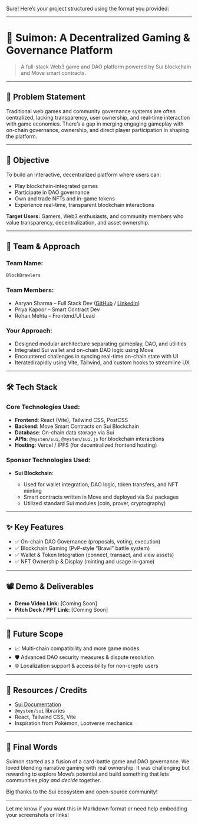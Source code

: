 Sure! Here’s your project structured using the format you provided:

---

# 🚀 Suimon: A Decentralized Gaming & Governance Platform

> A full-stack Web3 game and DAO platform powered by Sui blockchain and Move smart contracts.

---

## 📌 Problem Statement

Traditional web games and community governance systems are often centralized, lacking transparency, user ownership, and real-time interaction with game economies. There’s a gap in merging engaging gameplay with on-chain governance, ownership, and direct player participation in shaping the platform.

---

## 🎯 Objective

To build an interactive, decentralized platform where users can:

* Play blockchain-integrated games
* Participate in DAO governance
* Own and trade NFTs and in-game tokens
* Experience real-time, transparent blockchain interactions

**Target Users:**
Gamers, Web3 enthusiasts, and community members who value transparency, decentralization, and asset ownership.

---

## 🧠 Team & Approach

### Team Name:

`BlockBrawlers`

### Team Members:

* Aaryan Sharma – Full Stack Dev ([GitHub](#) / [LinkedIn](#))
* Priya Kapoor – Smart Contract Dev
* Rohan Mehta – Frontend/UI Lead

### Your Approach:

* Designed modular architecture separating gameplay, DAO, and utilities
* Integrated Sui wallet and on-chain DAO logic using Move
* Encountered challenges in syncing real-time on-chain state with UI
* Iterated rapidly using Vite, Tailwind, and custom hooks to streamline UX

---

## 🛠️ Tech Stack

### Core Technologies Used:

* **Frontend**: React (Vite), Tailwind CSS, PostCSS
* **Backend**: Move Smart Contracts on Sui Blockchain
* **Database**: On-chain data storage via Sui
* **APIs**: `@mysten/sui`, `@mysten/sui.js` for blockchain interactions
* **Hosting**: Vercel / IPFS (for decentralized frontend hosting)

### Sponsor Technologies Used:

* **Sui Blockchain**:

  * Used for wallet integration, DAO logic, token transfers, and NFT minting
  * Smart contracts written in Move and deployed via Sui packages
  * Utilized standard Sui modules (coin, prover, cryptography)

---

## ✨ Key Features

* ✅ On-chain DAO Governance (proposals, voting, execution)
* ✅ Blockchain Gaming (PvP-style “Brawl” battle system)
* ✅ Wallet & Token Integration (connect, transact, and view assets)
* ✅ NFT Ownership & Display (minting and usage in-game)

---

## 📽️ Demo & Deliverables

* **Demo Video Link:** \[Coming Soon]
* **Pitch Deck / PPT Link:** \[Coming Soon]

---

## 🧬 Future Scope

* 📈 Multi-chain compatibility and more game modes
* 🛡️ Advanced DAO security measures & dispute resolution
* 🌐 Localization support & accessibility for non-crypto users

---

## 📎 Resources / Credits

* [Sui Documentation](https://docs.sui.io/)
* `@mysten/sui` libraries
* React, Tailwind CSS, Vite
* Inspiration from Pokémon, Lootverse mechanics

---

## 🏁 Final Words

Suimon started as a fusion of a card-battle game and DAO governance. We loved blending narrative gaming with real ownership. It was challenging but rewarding to explore Move’s potential and build something that lets communities *play and decide* together.

Big thanks to the Sui ecosystem and open-source community!

---

Let me know if you want this in Markdown format or need help embedding your screenshots or links!
